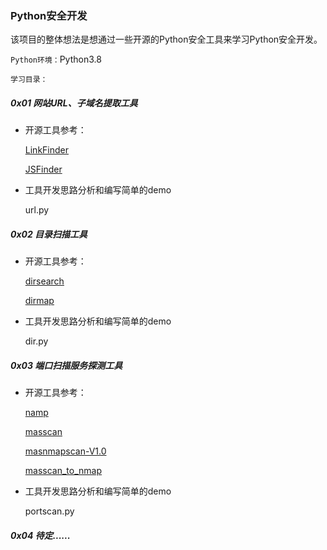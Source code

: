 ### Python安全开发

该项目的整体想法是想通过一些开源的Python安全工具来学习Python安全开发。

`Python环境：`Python3.8

`学习目录：`

##### 0x01 网站URL、子域名提取工具

- 开源工具参考：

  [LinkFinder](https://github.com/GerbenJavado/LinkFinder)

  [JSFinder](https://github.com/Threezh1/JSFinder)

- 工具开发思路分析和编写简单的demo

  url.py



##### 0x02 目录扫描工具

- 开源工具参考：

  [dirsearch](https://github.com/maurosoria/dirsearch)

  [dirmap](https://github.com/H4ckForJob/dirmap)

- 工具开发思路分析和编写简单的demo

  dir.py

  

##### 0x03 端口扫描服务探测工具

- 开源工具参考：

  [namp](https://github.com/nmap/nmap)

  [masscan](https://github.com/robertdavidgraham/masscan)

  [masnmapscan-V1.0](https://github.com/hellogoldsnakeman/masnmapscan-V1.0)

  [masscan_to_nmap](https://github.com/7dog7/masscan_to_nmap)

- 工具开发思路分析和编写简单的demo

  portscan.py

  

##### 0x04 待定......

